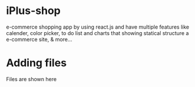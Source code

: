 # iPlus-shop
e-commerce shopping app by using react.js and have multiple features like calender, color picker, to do list and charts that showing statical structure a e-commerce site, & more...

# Adding files
Files are shown here
